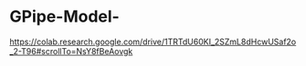 # GPipe-Model-

https://colab.research.google.com/drive/1TRTdU60KI_2SZmL8dHcwUSaf2o_2-T96#scrollTo=NsY8fBeAovgk
